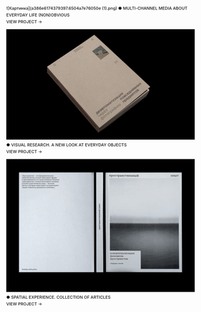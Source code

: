 ![Картинка](a386e6174379397.6504a7e76050e (1).png)
● MULTI-CHANNEL MEDIA ABOUT EVERYDAY LIFE (NON)OBVIOUS
<br>VIEW PROJECT →

![Картинка2](d5ddfa166301245.6415e393200f2.png)
● VISUAL RESEARCH. A NEW LOOK AT EVERYDAY OBJECTS
<br>VIEW PROJECT →

![Картинка3](70163f147344093.62c159325c859.png)
● SPATIAL EXPERIENCE. COLLECTION OF ARTICLES
<br>VIEW PROJECT →

<style>
p {
font-family: 'Inter', sans-serif; font-size: 11px; line-height: 18px; font-weight: 520;"
}
</style>
